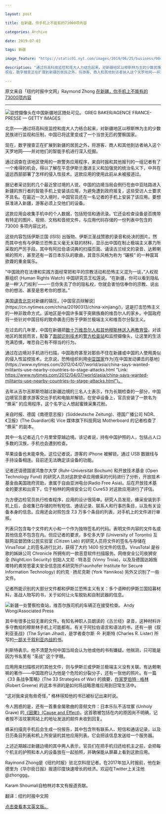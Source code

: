 ```yaml
---

layout: post

title: 在新疆，你手机上不能有的73000项内容

categories: Archive

date: 2019-07-03

tags: 新疆

image_feature: "https://static01.nyt.com/images/2019/06/25/business/00chinaapp-01/merlin_155970570_d787c29e-a416-46fb-afa5-567dd1cd90b9-master1050.jpg"

description: "通过将高科技监控和庞大人力结合起来，对新疆地区以穆斯林为主的少数民族进行监视和压制，中国已将这里变成了一个当世无匹的警察国家。
现在，数字搜查正在扩展到新疆的居民之外，将游客、商人和其他到访者纳入这个天罗地网——并对他们的智能手机进行深入挖掘。"

---
```

原文来自「纽约时报中文网」Raymond Zhong
[在新疆，你手机上不能有的73000项内容](https://cn.nytimes.com/technology/20190703/china-xinjiang-app/?changeLang=zh-hans)

---
![](https://static01.nyt.com/images/2019/06/25/business/00chinaapp-01/merlin_155970570_d787c29e-a416-46fb-afa5-567dd1cd90b9-master1050.jpg)监控摄像头在中国新疆地区随处可见。 GREG BAKER/AGENCE FRANCE-PRESSE — GETTY IMAGES

北京——通过将高科技监控和庞大人力结合起来，对新疆地区以穆斯林为主的少数民族进行监视和压制，中国已将这里变成了一个当世无匹的警察国家。

现在，数字搜查正在扩展到新疆的居民之外，将游客、商人和其他到访者纳入这个天罗地网——并对他们的智能手机进行深入挖掘。

通过调查在该地区使用的一款警务应用程序，来自时报和其他报刊的一组记者有了一个难得的机会，得以了解在平息伊斯兰激进主义和加强党的统治名义下，中共在遥远西部部署了怎样的侵入性技术。这款应用的使用此前从未被报道过。

据记者采访到的几个最近曾过境的人说，中国的边境当局会例行在由中亚陆路进入新疆的旅行者的智能手机上安装该应用，为避免遭到政府报复，这些受访人士要求不具名。在最近一次入境时，中国官员还在一名记者的手机上安装了该应用。要想获准进入新疆，游客必须上交他们的设备。

这款应用会收集手机中的个人数据，包括短信和通讯录。它还会检查设备是否携带有特定的图片、视频、文档和音频文件，与应用代码存储的一份列表中包含的 73000 多项内容比对。

这些内容包括伊斯兰国 (ISIS) 出版物、伊斯兰圣战赞歌的录音和处决的图片。然而其中也有与伊斯兰恐怖主义毫无关联的材料，显示出中国在制止极端主义暴力所采取的严厉手段。其中有阿拉伯语词典的扫描页面、诵读古兰经文的录音、达赖喇嘛的照片，甚至还有一首日本乐队的歌曲，其音乐风格为称为 “碾核” 的一种震耳欲聋的重金属乐。

“中国政府在法律和实践方面经常把和平的宗教活动和恐怖主义混为一谈，”人权观察组织 (Human Rights Watch) 中国研究员王松莲说。“在新疆，你可以看到隐私是一种‘入门权利’——一旦你失去了你的隐私权，你就会害怕信奉你的宗教、说出你的想法、甚至是思考你的想法。”

美国[谴责北京](https://cn.nytimes.com/china/20190314/china-muslim-xinjiang/ "Link: https://cn.nytimes.com/china/20190314/china-muslim-xinjiang/")对新疆的镇压，[中国官员辩解说](https://cn.nytimes.com/china/20190313/china-xinjiang/)，这是打击恐怖主义的一种非致命方式。该地区是中国许多属于突厥族裔的维吾尔人的家乡。中国政府将一些针对中国目标的致命袭击归咎于伊斯兰极端主义和维吾尔分裂主义。

在过去的几年里，中国在新疆把[数十万维吾尔人和其他穆斯林送入再教育营](https://cn.nytimes.com/china/20180908/china-builds-a-vast-network-of-detention-camps-to-transform-muslims/)。对该地区的居民而言，配备了[面部识别技术](https://cn.nytimes.com/technology/20190415/china-surveillance-artificial-intelligence-racial-profiling/)的[警方检查站](https://cn.nytimes.com/china/20190523/china-surveillance-xinjiang/)和监控摄像头，让这里的生活充满恐惧，唯恐自己有不得当的行为。

通过在边境对手机进行扫描，中国政府甚至对那些不住在新疆或中国的人使用类似的侵入性监控技术。北京说，恐怖组织利用[中亚国家](https://www.nytimes.com/2016/08/31/world/asia/bishkek-china-embassy-kyrgyzstan.html "Link: https://www.nytimes.com/2016/08/31/world/asia/bishkek-china-embassy-kyrgyzstan.html")作为[在中国发动袭击的基地](https://www.nytimes.com/2012/04/07/world/asia/china-says-wanted-militants-use-nearby-countries-to-stage-attacks.html "Link: https://www.nytimes.com/2012/04/07/world/asia/china-says-wanted-militants-use-nearby-countries-to-stage-attacks.html")。

去年从吉尔吉斯斯坦越过新疆边境的三名人士表示，作为长期检查的一部分，中国边境官员要求游客交出手机和电脑并解锁。在安卓设备上，官员安装了一款名为 “蜂采” 的应用程序，这个名字让人想起蜜蜂采集花粉。

来自时报、德国《南德意志报》(Süddeutsche Zeitung)、德国广播公司 NDR、《卫报》(The Guardian)和 Vice 媒体旗下科技网站 Motherboard 的记者检查了 “蜂采” 的副本。

其中一名记者近几个月里曾穿越边境。该记者说，持有中国护照的人，包括占人口多数的汉族，手机也会遭到检查。

苹果设备也未能幸免。这位记者说，游客的 iPhone 被解锁，通过 USB 数据线与手持设备相连。目前还无法确定该设备的功能。

记者还请德国波鸿鲁尔大学 (Ruhr-Universität Bochum) 和开放技术基金 (Open Technology Fund) 的研究人员对这款安卓应用蜂采的代码进行了分析，开放技术基金由美国政府资助，隶属于自由亚洲电台(Radio Free Asia)。后在开放技术基金的要求和出资下，位于柏林的网络安全公司 Cure53 对这款应用进行了评估。

为方便边检官员执行检查程序，应用的设计很简单。研究人员发现，蜂采安装到手机上后，会收集已存储的所有短信、通话记录、联系人和行事历条目，以及有关设备本身的信息。应用还会对照包含 7.3 万多个条目的列表，对手机上的文件进行审核。

列表只包含每个文件的大小和一个作为独特签名的代码。表明文件内容的文件名或其他信息不包含在内。但应记者的要求，多伦多大学 (University of Toronto) 互联网监督团体公民实验室 (Citizen Lab) 的研究人员将文件的签名与存储在 VirusTotal 上的签名进行比对，获得了大约 1400 份文件的信息。VirusTotal 是谷歌的姊妹公司 Chronicle 所拥有的一款恶意软件扫描服务。网络安全公司夜狮安全 (NightLion Security) 创始人文尼 · 特洛亚 (Vinny Troia)，以及及德国达姆施塔特的弗劳恩霍夫安全信息技术研究所(Fraunhofer Institute for Secure Information Technology) 的约克 · 扬尼克斯 (York Yannikos) 另外又识别了一些文件。

记者所能识别的大部分文件都和伊斯兰恐怖主义有关：多个语种的伊斯兰国招募材料，圣战人物写的书，关于如何让火车脱轨和自制武器的信息。

![](https://static01.nyt.com/images/2019/06/25/business/00chinaapp-02/00chinaapp-02-master1050.jpg)新疆一处警察检查站，维吾尔族司机的车辆正在接受检查。 Andy Wong/Associated Press

其中有很多比较无害的文件。有知名神职人员朗读的《古兰经》录音，这种材料许多守教规的穆斯林手机上可能都有。有关于阿拉伯语言和语法的书，还有一册《叙利亚圣战》(The Syrian Jihad)，是学者查尔斯 ·R· 利斯特 (Charles R. Lister) 所写的[一部关于叙利亚内战的书](https://www.nytimes.com/2016/03/20/books/review/the-syrian-jihad-by-charles-r-lister.html)。

利斯特表示，他不清楚为何中国当局会认为他或他的书有嫌疑。他揣测，只可能是因为书名里有 “圣战” 这个字眼。

应用用来扫描核对的其他文件，则与伊斯兰或伊斯兰极端主义没有关联。有达赖喇嘛的著作——中国政府认为他是个危险的分裂分子，还有一张他的照片。有一篇《33 条战争策略》(The 33 Strategies of War) 的摘要，[作家罗伯特 · 格林](https://www.nytimes.com/2012/11/08/garden/robert-greene-on-renovating-like-a-master.html) (Robert Greene) 的这本书讲的是如何将战略思维应用到日常生活中。

“这对我来说有些奇怪，” 格林得知他的书已被标记出来时说。

令人困惑的是，还有一首重金属歌曲的音频文件：日本乐队不洁坟冢 (Unholy Grave) 的[《因果》(Cause and Effect)](https://www.youtube.com/watch?v=hKTVwa_RKTA)。这首歌被包括在内的原因尚不明确，记者按不洁坟冢网站上的地址发送的邮件未收到回复。

蜂采扫描完手机后会生成一份报告，其中包含所有联系人、短信和通话记录，以及日历条目列表和机上所安装的其他应用列表。它会把该信息发送给一个服务器。

上述近期越过新疆边境的其中两人表示，官员们在把手机归还给机主之前，会把每个机主的护照和本人的设备放在一起拍照，并确保能从屏幕上看到这款应用。

Raymond Zhong是《纽约时报》驻北京科技记者。在2017年加入时报前，他在新德里为《华尔街日报》报道印度快速增长的经济。欢迎在Twitter上关注他 @zhonggg。

Karam Shoumali自柏林对本文有报道贡献。

翻译：纽约时报中文网

[点击查看本文英文版。](https://www.nytimes.com/2019/07/02/technology/china-xinjiang-app.html?_ga=2.144127925.1810392387.1562013445-301003541.1547187320)